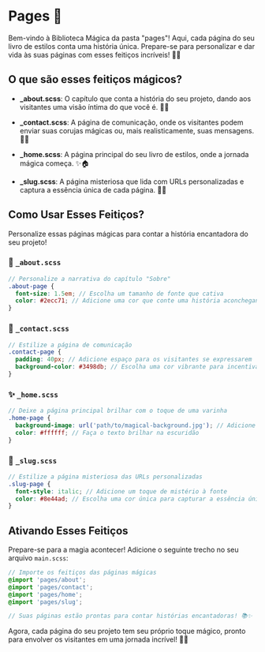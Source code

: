 # Pages 📄

Bem-vindo à Biblioteca Mágica da pasta "pages"! Aqui, cada página do seu livro de estilos conta uma história única. Prepare-se para personalizar e dar vida às suas páginas com esses feitiços incríveis! 📖✨

## O que são esses feitiços mágicos?

- **\_about.scss**: O capítulo que conta a história do seu projeto, dando aos visitantes uma visão íntima do que você é. 📜🔮

- **\_contact.scss**: A página de comunicação, onde os visitantes podem enviar suas corujas mágicas ou, mais realisticamente, suas mensagens. 💌🦉

- **\_home.scss**: A página principal do seu livro de estilos, onde a jornada mágica começa. ✨🏠

- **\_slug.scss**: A página misteriosa que lida com URLs personalizadas e captura a essência única de cada página. 🐌📌

## Como Usar Esses Feitiços?

Personalize essas páginas mágicas para contar a história encantadora do seu projeto!

### 📜 `_about.scss`

```scss
// Personalize a narrativa do capítulo "Sobre"
.about-page {
  font-size: 1.5em; // Escolha um tamanho de fonte que cativa
  color: #2ecc71; // Adicione uma cor que conte uma história aconchegante
}
```

### 💌 `_contact.scss`

```scss
// Estilize a página de comunicação
.contact-page {
  padding: 40px; // Adicione espaço para os visitantes se expressarem
  background-color: #3498db; // Escolha uma cor vibrante para incentivar a comunicação
}
```

### ✨ `_home.scss`

```scss
// Deixe a página principal brilhar com o toque de uma varinha
.home-page {
  background-image: url('path/to/magical-background.jpg'); // Adicione uma imagem que inicie a jornada
  color: #ffffff; // Faça o texto brilhar na escuridão
}
```

### 🐌 `_slug.scss`

```scss
// Estilize a página misteriosa das URLs personalizadas
.slug-page {
  font-style: italic; // Adicione um toque de mistério à fonte
  color: #8e44ad; // Escolha uma cor única para capturar a essência única de cada URL
}
```

## Ativando Esses Feitiços

Prepare-se para a magia acontecer! Adicione o seguinte trecho no seu arquivo `main.scss`:

```scss
// Importe os feitiços das páginas mágicas
@import 'pages/about';
@import 'pages/contact';
@import 'pages/home';
@import 'pages/slug';

// Suas páginas estão prontas para contar histórias encantadoras! 📚✨
```

Agora, cada página do seu projeto tem seu próprio toque mágico, pronto para envolver os visitantes em uma jornada incrível! 🌟🚀